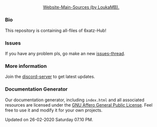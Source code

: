 ##
<p>
  <p align="center">
<a href="https://github.com/LoukaMB/SynapseX" target="_blank">Website-Main-Sources (by LoukaMB).</a>
  </p>
</p>

### Bio
This repository is containing all-files of 6xatz-Hub!

### Issues
If you have any problem pls, go make an new <a href="https://github.com/6xatz/Hub/issues/new" target="_blank">issues-thread</a>.

### More information
Join the <a href="https://discord.gg/YnVB3JM" target="_blank">discord-server</a> to get latest updates.

### Documentation Generator
Our documentation generator, including `index.html` and all associated resources are licensed under the [GNU Affero General Public License](https://www.gnu.org/licenses/agpl-3.0.en.html). Feel free to use it and modify it for your own projects.

Updated on 26-02-2020 Saturday 07.10 PM.
